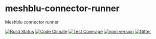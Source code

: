# meshblu-connector-runner
Meshblu connector runner

[![Build Status](https://travis-ci.org/octoblu/meshblu-connector-runner.svg?branch=master)](https://travis-ci.org/octoblu/meshblu-connector-runner)
[![Code Climate](https://codeclimate.com/github/octoblu/meshblu-connector-runner/badges/gpa.svg)](https://codeclimate.com/github/octoblu/meshblu-connector-runner)
[![Test Coverage](https://codeclimate.com/github/octoblu/meshblu-connector-runner/badges/coverage.svg)](https://codeclimate.com/github/octoblu/meshblu-connector-runner)
[![npm version](https://badge.fury.io/js/meshblu-connector-runner.svg)](http://badge.fury.io/js/meshblu-connector-runner)
[![Gitter](https://badges.gitter.im/octoblu/help.svg)](https://gitter.im/octoblu/help)

